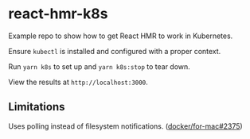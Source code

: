 # react-hmr-k8s

Example repo to show how to get React HMR to work in Kubernetes.

Ensure `kubectl` is installed and configured with a proper context.

Run `yarn k8s` to set up and `yarn k8s:stop` to tear down.

View the results at `http://localhost:3000`.

## Limitations

Uses polling instead of filesystem notifications. ([docker/for-mac#2375](https://github.com/docker/for-mac/issues/2375))
